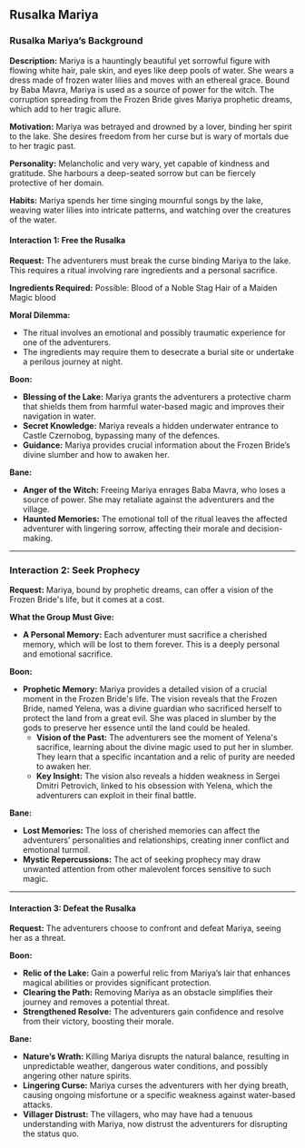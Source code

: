 ## Rusalka Mariya
### Rusalka Mariya’s Background
**Description:** Mariya is a hauntingly beautiful yet sorrowful figure with flowing white hair, pale skin, and eyes like deep pools of water. She wears a dress made of frozen water lilies and moves with an ethereal grace. Bound by Baba Mavra, Mariya is used as a source of power for the witch. The corruption spreading from the Frozen Bride gives Mariya prophetic dreams, which add to her tragic allure.

**Motivation:** Mariya was betrayed and drowned by a lover, binding her spirit to the lake. She desires freedom from her curse but is wary of mortals due to her tragic past.

**Personality:** Melancholic and very wary, yet capable of kindness and gratitude. She harbours a deep-seated sorrow but can be fiercely protective of her domain.

**Habits:** Mariya spends her time singing mournful songs by the lake, weaving water lilies into intricate patterns, and watching over the creatures of the water.
#### Interaction 1: Free the Rusalka
**Request:** The adventurers must break the curse binding Mariya to the lake. This requires a ritual involving rare ingredients and a personal sacrifice.

**Ingredients Required:**
Possible:
Blood of a Noble Stag
Hair of a Maiden
Magic blood 

**Moral Dilemma:**
- The ritual involves an emotional and possibly traumatic experience for one of the adventurers.
- The ingredients may require them to desecrate a burial site or undertake a perilous journey at night.

**Boon:**
- **Blessing of the Lake:** Mariya grants the adventurers a protective charm that shields them from harmful water-based magic and improves their navigation in water.
- **Secret Knowledge:** Mariya reveals a hidden underwater entrance to Castle Czernobog, bypassing many of the defences.
- **Guidance:** Mariya provides crucial information about the Frozen Bride’s divine slumber and how to awaken her.

**Bane:**
- **Anger of the Witch:** Freeing Mariya enrages Baba Mavra, who loses a source of power. She may retaliate against the adventurers and the village.
- **Haunted Memories:** The emotional toll of the ritual leaves the affected adventurer with lingering sorrow, affecting their morale and decision-making.

---

### Interaction 2: Seek Prophecy

**Request:**
Mariya, bound by prophetic dreams, can offer a vision of the Frozen Bride's life, but it comes at a cost.

**What the Group Must Give:**
- **A Personal Memory:** Each adventurer must sacrifice a cherished memory, which will be lost to them forever. This is a deeply personal and emotional sacrifice.

 **Boon:**
- **Prophetic Memory:** Mariya provides a detailed vision of a crucial moment in the Frozen Bride's life. The vision reveals that the Frozen Bride, named Yelena, was a divine guardian who sacrificed herself to protect the land from a great evil. She was placed in slumber by the gods to preserve her essence until the land could be healed.
    - **Vision of the Past:** The adventurers see the moment of Yelena's sacrifice, learning about the divine magic used to put her in slumber. They learn that a specific incantation and a relic of purity are needed to awaken her.
    - **Key Insight:** The vision also reveals a hidden weakness in Sergei Dmitri Petrovich, linked to his obsession with Yelena, which the adventurers can exploit in their final battle.

**Bane:**
- **Lost Memories:** The loss of cherished memories can affect the adventurers’ personalities and relationships, creating inner conflict and emotional turmoil.
- **Mystic Repercussions:** The act of seeking prophecy may draw unwanted attention from other malevolent forces sensitive to such magic.

---

#### Interaction 3: Defeat the Rusalka
**Request:** The adventurers choose to confront and defeat Mariya, seeing her as a threat.

**Boon:**

- **Relic of the Lake:** Gain a powerful relic from Mariya’s lair that enhances magical abilities or provides significant protection.
- **Clearing the Path:** Removing Mariya as an obstacle simplifies their journey and removes a potential threat.
- **Strengthened Resolve:** The adventurers gain confidence and resolve from their victory, boosting their morale.

**Bane:**

- **Nature’s Wrath:** Killing Mariya disrupts the natural balance, resulting in unpredictable weather, dangerous water conditions, and possibly angering other nature spirits.
- **Lingering Curse:** Mariya curses the adventurers with her dying breath, causing ongoing misfortune or a specific weakness against water-based attacks.
- **Villager Distrust:** The villagers, who may have had a tenuous understanding with Mariya, now distrust the adventurers for disrupting the status quo.